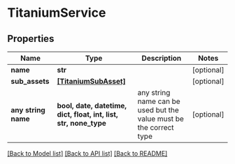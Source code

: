 # TitaniumService


## Properties
Name | Type | Description | Notes
------------ | ------------- | ------------- | -------------
**name** | **str** |  | [optional] 
**sub_assets** | [**[TitaniumSubAsset]**](TitaniumSubAsset.md) |  | [optional] 
**any string name** | **bool, date, datetime, dict, float, int, list, str, none_type** | any string name can be used but the value must be the correct type | [optional]

[[Back to Model list]](../README.md#documentation-for-models) [[Back to API list]](../README.md#documentation-for-api-endpoints) [[Back to README]](../README.md)


